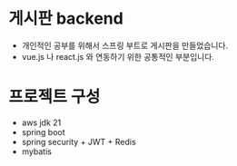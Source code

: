 # 게시판 backend

- 개인적인 공부를 위해서 스프링 부트로 게시판을 만들었습니다.
- vue.js 나 react.js 와 연동하기 위한 공통적인 부분입니다.

# 프로젝트 구성

- aws jdk 21
- spring boot
- spring security + JWT + Redis
- mybatis